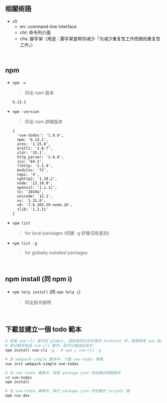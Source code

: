 ## 相關術語
- cli
  - en: command-line interface
  - cht: 命令列介面
  - chs: 腳手架（用途：脚手架是帮你减少「为减少重复性工作而做的重复性工作」）

<br>

## npm
- ```npm -v```
  > 印出 npm 版本
  ```
  6.13.1
  ```
- ```npm -version```
  > 印出 npm 詳細版本
  ```
  {
    'vue-todos': '1.0.0',
    npm: '6.13.1',
    ares: '1.15.0',
    brotli: '1.0.7',
    cldr: '35.1',
    http_parser: '2.8.0',
    icu: '64.2',
    llhttp: '1.1.4',
    modules: '72',
    napi: '4',
    nghttp2: '1.39.2',
    node: '12.10.0',
    openssl: '1.1.1c',
    tz: '2019a',
    unicode: '12.1',
    uv: '1.31.0',
    v8: '7.6.303.29-node.16',
    zlib: '1.2.11'
  }
  ```
- ```npm list```
  > for local packages (但跟 -g 好像沒有差別)
- ```npm list -g```
  > for globally installed packages

<br>

## npm install (同 npm i)
- ```npm help install``` (同 ```npm help i```)
  > 印出指令說明
  
<br>
  
## 下載並建立一個 todo 範本
```bash
# 安裝 vue-cli 套件到 global, 因此就可以在任意的 terminal 中，直接使用 vue 指令
# 若已經安裝過 vue-cli 套件，就可以略過此指令
npm install vue-cli -g   # npm i vue-cli -g

# 從 webpack-simple 範本中，下載 vue-todos 專案
vue init webpack-simple vue-todos

# 在 vue-todos 專案中，安裝 package.json 所定義的相關套件
cd vue-todos
npm install

# 在 vue-todos 專案中，執行 package.json 所定義的 scripts 檔
npm run dev
```
